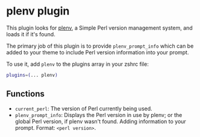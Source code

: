 # plenv plugin

This plugin looks for [plenv](https://github.com/tokuhirom/plenv), a Simple
 Perl version management system, and loads it if it's found.

The primary job of this plugin is to provide `plenv_prompt_info` which can be
 added to your theme to include Perl version information into your prompt.

To use it, add `plenv` to the plugins array in your zshrc file:

```zsh
plugins=(... plenv)
```

## Functions

- `current_perl`: The version of Perl currently being used.
- `plenv_prompt_info`: Displays the Perl version in use by plenv; or the global
   Perl version, if plenv wasn't found. Adding information to your prompt.
   Format: `<perl version>`.
